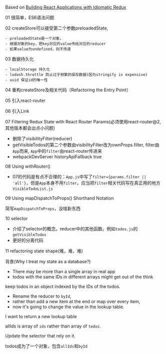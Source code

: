 
Based on [Building React Applications with Idiomatic Redux](https://egghead.io/courses/building-react-applications-with-idiomatic-redux)

01 很简单，ES6语法问题

02 createStore可以接受第二个参数preloadedState, 

    - preloadedState是一个对象，
    - 根据对象的key，把key对应的value传给对应的reducer
    - 如果value为undefined，则不传递
03 数据持久化

    - localStorage 持久化 
    - lodash.throttle 防止过于频繁的保存数据(因为stringify is expensive)
    - uuid 保证id的唯一性
   

04 重构createStore及相关代码（Refactoring the Entry Point）

05 引入react-router

06 引入Link

07 Filtering Redux State with React Router Params(必须使用react-router@2,其他版本都会出点小问题)

- 删除了visibilityFilter(reducer)
- getVisibleTodos的第二个参数由visibilityFilter改为ownProps.filter, filter由`App`而来, `App`中的`filter`由react-router传进来
- webpackDevServer historyApiFallback true

08 Using withRouter()

- 07的代码是有点不合理的：`App.js`中写了`filter={params.filter || 'all'}`，但是`App`本身不用`filter`。应当把`filter`相关代码写在真正用的地方`VisibleTodoList.js`

09 Using mapDispatchToProps() Shorthand Notation

简写`mapDispatchToProps`，没啥新东西

10 selector

- 介绍了selector的概念。reducer中的其他函数。例如`todos.js`的`getVisibleTodos`
- 更好的分离代码

11 refactoring state shape(难，难，难)

背景(Why I treat my state as a database?)
- There may be more than a single array in real app
- todos with the same IDs in different arrays might get out of the think

keep todos in an object indexed by the IDs of the todos.

- Rename the reducer to `byId`,
- rather than add a new item at the end or map over every item,
- now it's going to change the value in the lookup table.

I want to return a new lookup table  


allIds is array of `ids` rather than array of `todos`.

Update the selector that rely on it.

todos成为了一个对象，包含`allIds`和`byId`